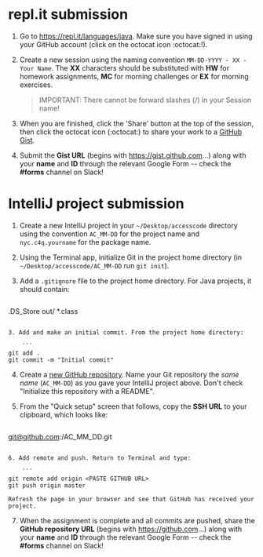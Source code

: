 # repl.it submission

1. Go to https://repl.it/languages/java. Make sure you have signed in using your GitHub account (click on the octocat icon :octocat:!).

2. Create a new session using the naming convention `MM-DD-YYYY - XX - Your Name`. The **XX** characters should be substituted with **HW** for homework assignments, **MC** for morning challenges or **EX** for morning exercises.

    > IMPORTANT: There cannot be forward slashes (/) in your Session name!

3. When you are finished, click the 'Share' button at the top of the session, then click the octocat icon (:octocat:) to share your work to a [GitHub Gist](https://gist.github.com). 

4. Submit the **Gist URL** (begins with https://gist.github.com...) along with your **name** and **ID** through the relevant Google Form -- check the **\#forms** channel on Slack!


# IntelliJ project submission

1. Create a new IntelliJ project in your `~/Desktop/accesscode` directory using the convention `AC_MM-DD` for the project name and `nyc.c4q.yourname` for the package name.

2. Using the Terminal app, initialize Git in the project home directory (in `~/Desktop/accesscode/AC_MM-DD` run `git init`).

3. Add a `.gitignore` file to the project home directory. For Java projects, it should contain:

    ```
.DS_Store
out/
*.class
```

3. Add and make an initial commit. From the project home directory:

    ```
git add .
git commit -m "Initial commit"
```

4. Create a [new GitHub repository](https://github.com/new). Name your Git repository the *same name* (`AC_MM-DD`) as you gave your IntelliJ project above. Don't check "Initialize this repository with a README". 

5. From the "Quick setup" screen that follows, copy the **SSH URL** to your clipboard, which looks like:

    ```
git@github.com:<YOUR USERNAME>/AC_MM_DD.git
```

6. Add remote and push. Return to Terminal and type:

    ```
git remote add origin <PASTE GITHUB URL>
git push origin master
```

    Refresh the page in your browser and see that GitHub has received your project.

7. When the assignment is complete and all commits are pushed, share the **GitHub repository URL** (begins with https://github.com...) along with your **name** and **ID** through the relevant Google Form -- check the **\#forms** channel on Slack!
